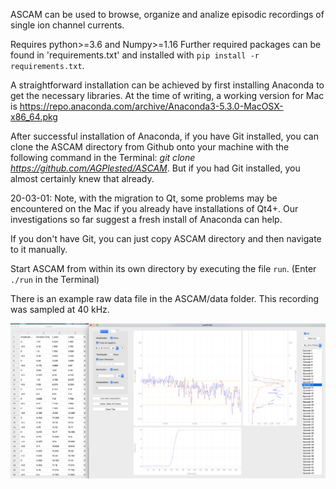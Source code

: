 ASCAM can be used to browse, organize and analize episodic recordings of single ion channel currents.

Requires python>=3.6 and Numpy>=1.16 
Further required packages can be found in 'requirements.txt' and installed with 
`pip install -r requirements.txt`.

A straightforward installation can be achieved by first installing Anaconda to get the necessary libraries. At the time of writing, a working version for Mac is https://repo.anaconda.com/archive/Anaconda3-5.3.0-MacOSX-x86_64.pkg 

After successful installation of Anaconda, if you have Git installed, you can clone the ASCAM directory from Github onto your machine with the following command in the Terminal: *git clone https://github.com/AGPlested/ASCAM*. But if you had Git installed, you almost certainly knew that already. 

20-03-01: Note, with the migration to Qt, some problems may be encountered on the Mac if you already have installations of Qt4+. Our investigations so far suggest a fresh install of Anaconda can help. 

If you don't have Git, you can just copy ASCAM directory and then navigate to it manually.

Start ASCAM from within its own directory by executing the file `run`. (Enter `./run` in the Terminal)

There is an example raw data file in the ASCAM/data folder. This recording was sampled at 40 kHz.

![macOS Screenshot](cuteSCAM.png)
